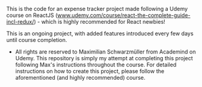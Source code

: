 This is the code for an expense tracker project made following a Udemy course on ReactJS (www.udemy.com/course/react-the-complete-guide-incl-redux/) - which is highly recommended for React newbies!

This is an ongoing project, with added features introduced every few days until course completion.

* All rights are reserved to Maximilian Schwarzmüller from Academind on Udemy. This repository is simply my attempt at completing this project following Max's instructions throughout the course. For detailed instructions on how to create this project, please follow the aforementioned (and highly recommended) course.
